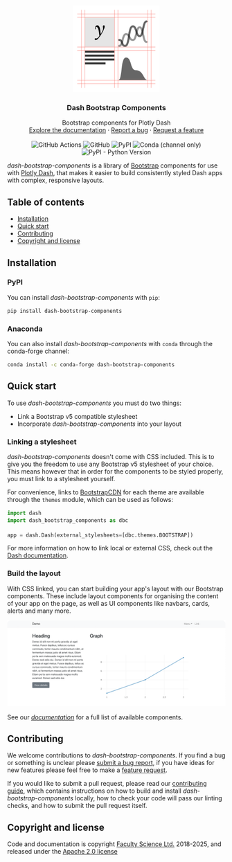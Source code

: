 <p align="center">
  <a href="https://dash-bootstrap-components.opensource.faculty.ai/">
    <img src="./readme-images/logo.png" alt="dash-bootstrap-components logo" width="200" height="200">
  </a>
</p>

<h3 align="center">Dash Bootstrap Components</h3>

<p align="center">
  Bootstrap components for Plotly Dash
  <br>
  <a href="https://dash-bootstrap-components.opensource.faculty.ai/">Explore the documentation</a>
  ·
  <a href="https://github.com/facultyai/dash-bootstrap-components/issues/new?template=bug.md">Report a bug</a>
  ·
  <a href="https://github.com/facultyai/dash-bootstrap-components/issues/new?template=feature.md">Request a feature</a>
  <br>
  <br>
  <img alt="GitHub Actions" src="https://github.com/facultyai/dash-bootstrap-components/actions/workflows/tests.yml/badge.svg">
  <img alt="GitHub" src="https://img.shields.io/github/license/facultyai/dash-bootstrap-components">
  <img alt="PyPI" src="https://img.shields.io/pypi/v/dash-bootstrap-components">
  <img alt="Conda (channel only)" src="https://img.shields.io/conda/vn/conda-forge/dash-bootstrap-components">
  <img alt="PyPI - Python Version" src="https://img.shields.io/pypi/pyversions/dash-bootstrap-components">
</p>

_dash-bootstrap-components_ is a library of [Bootstrap][bootstrap-homepage]
components for use with [Plotly Dash][dash-homepage], that makes it easier to
build consistently styled Dash apps with complex, responsive layouts.

## Table of contents

- [Installation](#installation)
- [Quick start](#quick-start)
- [Contributing](#contributing)
- [Copyright and license](#copyright-and-license)

## Installation

### PyPI

You can install _dash-bootstrap-components_ with `pip`:

```sh
pip install dash-bootstrap-components
```

### Anaconda

You can also install _dash-bootstrap-components_ with `conda` through the
conda-forge channel:

```sh
conda install -c conda-forge dash-bootstrap-components
```

## Quick start

To use _dash-bootstrap-components_ you must do two things:

- Link a Bootstrap v5 compatible stylesheet
- Incorporate _dash-bootstrap-components_ into your layout

### Linking a stylesheet

_dash-bootstrap-components_ doesn't come with CSS included. This is to give you
the freedom to use any Bootstrap v5 stylesheet of your choice. This means
however that in order for the components to be styled properly, you must link
to a stylesheet yourself.

For convenience, links to [BootstrapCDN][bootstrapcdn] for each theme are
available through the `themes` module, which can be used as follows:

```python
import dash
import dash_bootstrap_components as dbc

app = dash.Dash(external_stylesheets=[dbc.themes.BOOTSTRAP])
```

For more information on how to link local or external CSS, check out the
[Dash documentation][dash-docs-external].

### Build the layout

With CSS linked, you can start building your app's layout with our Bootstrap
components. These include layout components for organising the content of your app on the page, as well as UI components like navbars, cards, alerts and many more.

![layout](./readme-images/layout.png)

See our [_documentation_][docs-components] for a full list of available
components.

## Contributing

We welcome contributions to _dash-bootstrap-components_. If you find a bug or
something is unclear please [submit a bug report][bug-report], if you have ideas
for new features please feel free to make a [feature request][feature-request].

If you would like to submit a pull request, please read our
[contributing guide][contribution-guide], which contains instructions on how to
build and install _dash-bootstrap-components_ locally, how to check your code
will pass our linting checks, and how to submit the pull request itself.

## Copyright and license

Code and documentation is copyright [Faculty Science Ltd.][faculty]
2018-2025, and released under the [Apache 2.0 license](./LICENSE)

[dash-homepage]: https://dash.plotly.com/
[dash-docs-external]: https://dash.plotly.com/external-resources
[bootstrap-homepage]: https://getbootstrap.com/
[dbc-repo]: https://github.com/facultyai/dash-bootstrap-components
[reactstrap-homepage]: https://reactstrap.github.io/
[docs-homepage]: https://dash-bootstrap-components.opensource.faculty.ai
[docs-components]: https://dash-bootstrap-components.opensource.faculty.ai/l/components
[bootstrapcdn]: https://www.bootstrapcdn.com/
[faculty]: https://faculty.ai
[bug-report]: https://github.com/facultyai/dash-bootstrap-components/issues/new?template=bug.md
[feature-request]: https://github.com/facultyai/dash-bootstrap-components/issues/new?template=feature.md
[contribution-guide]: https://github.com/facultyai/dash-bootstrap-components/blob/main/.github/CONTRIBUTING.md
